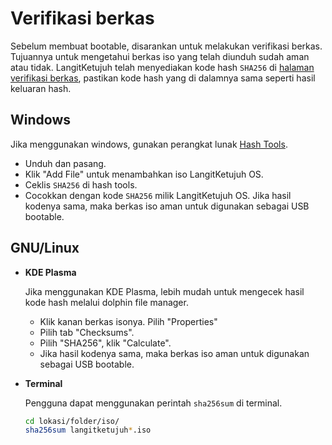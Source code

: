 # Verifikasi berkas

Sebelum membuat bootable, disarankan untuk melakukan verifikasi berkas. Tujuannya untuk mengetahui berkas iso yang telah diunduh sudah aman atau tidak. LangitKetujuh telah menyediakan kode hash `SHA256` di [halaman verifikasi berkas](https://langitketujuh.id/os/verifikasi), pastikan kode hash yang di dalamnya sama seperti hasil keluaran hash.

## Windows

Jika menggunakan windows, gunakan perangkat lunak [Hash Tools](https://www.binaryfortress.com/Data/Download/?Package=hashtools&Log=100).

- Unduh dan pasang.
- Klik "Add File" untuk menambahkan iso LangitKetujuh OS.
- Ceklis `SHA256` di hash tools.
- Cocokkan dengan kode `SHA256` milik LangitKetujuh OS. Jika hasil kodenya sama, maka berkas iso aman untuk digunakan sebagai USB bootable.

## GNU/Linux

- **KDE Plasma**

  Jika menggunakan KDE Plasma, lebih mudah untuk mengecek hasil kode hash melalui dolphin file manager.

  - Klik kanan berkas isonya. Pilih "Properties"
  - Pilih tab "Checksums".
  - Pilih "SHA256", klik "Calculate".
  - Jika hasil kodenya sama, maka berkas iso aman untuk digunakan sebagai USB bootable.

- **Terminal**

  Pengguna dapat menggunakan perintah `sha256sum` di terminal.

  ```sh
  cd lokasi/folder/iso/
  sha256sum langitketujuh*.iso
  ```
